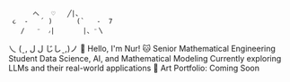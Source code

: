          へ   ♡   ╱|、
     ૮  -   ՛ )      (`   -  7
       /   ⁻  ៸|       |、⁻〵
 乀 (ˍ, ل ل      じしˍ,)ノ
👋 Hello, I'm Nur! 🐱
Senior Mathematical Engineering Student
Data Science, AI, and Mathematical Modeling
Currently exploring LLMs and their real-world applications
🎨 Art Portfolio: Coming Soon


